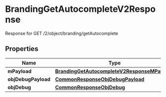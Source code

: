 

# BrandingGetAutocompleteV2Response

Response for GET /2/object/branding/getAutocomplete

## Properties

| Name | Type | Description | Notes |
|------------ | ------------- | ------------- | -------------|
|**mPayload** | [**BrandingGetAutocompleteV2ResponseMPayload**](BrandingGetAutocompleteV2ResponseMPayload.md) |  |  |
|**objDebugPayload** | [**CommonResponseObjDebugPayload**](CommonResponseObjDebugPayload.md) |  |  [optional] |
|**objDebug** | [**CommonResponseObjDebug**](CommonResponseObjDebug.md) |  |  [optional] |



